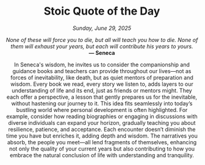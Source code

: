 <h1 align="center">Stoic Quote of the Day</h1>
<p align="center"><em><!--date-start-->Sunday, June 29, 2025<!--date-end--></em></p>
<p align="center">
    <em><!--START_SECTION:quote-text-->
None of these will force you to die, but all will teach you how to die. None of them will exhaust your years, but each will contribute his years to yours.
<!--END_SECTION:quote-text--></em><br>
    <strong>— <!--START_SECTION:quote-author-->
Seneca
<!--END_SECTION:quote-author--></strong>
</p>

<p align="center" style="max-width:600px;margin:0 auto;">
<!--START_SECTION:quote-interpretation-->
In Seneca's wisdom, he invites us to consider the companionship and guidance books and teachers can provide throughout our lives—not as forces of inevitability, like death, but as quiet mentors of preparation and wisdom. Every book we read, every story we listen to, adds layers to our understanding of life and its end, just as friends or mentors might. They each offer a perspective, a lesson that gently prepares us for the inevitable, without hastening our journey to it. This idea fits seamlessly into today’s bustling world where personal development is often highlighted. For example, consider how reading biographies or engaging in discussions with diverse individuals can expand your horizon, gradually teaching you about resilience, patience, and acceptance. Each encounter doesn’t diminish the time you have but enriches it, adding depth and wisdom. The narratives you absorb, the people you meet—all lend fragments of themselves, enhancing not only the quality of your current years but also contributing to how you embrace the natural conclusion of life with understanding and tranquility.
<!--END_SECTION:quote-interpretation-->
</p>

